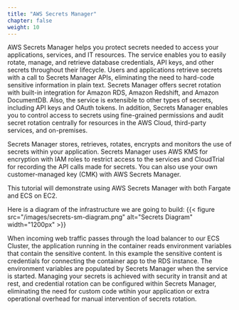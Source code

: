 ```yaml
---
title: "AWS Secrets Manager"
chapter: false
weight: 10
---
```



AWS Secrets Manager helps you protect secrets needed to access your applications, services, and IT resources. The service enables you to easily rotate, manage, and retrieve database credentials, API keys, and other secrets throughout their lifecycle. Users and applications retrieve secrets with a call to Secrets Manager APIs, eliminating the need to hard-code sensitive information in plain text. Secrets Manager offers secret rotation with built-in integration for Amazon RDS, Amazon Redshift, and Amazon DocumentDB. Also, the service is extensible to other types of secrets, including API keys and OAuth tokens. In addition, Secrets Manager enables you to control access to secrets using fine-grained permissions and audit secret rotation centrally for resources in the AWS Cloud, third-party services, and on-premises.

Secrets Manager stores, retrieves, rotates, encrypts and monitors the use of secrets within your application. Secrets Manager uses AWS KMS for encryption with IAM roles to restrict access to the services and CloudTrial for recording the API calls made for secrets.   You can also use your own customer-managed key (CMK) with AWS Secrets Manager.   

This tutorial will demonstrate using AWS Secrets Manager with both Fargate and ECS on EC2.   

Here is a diagram of the infrastructure we are going to build:
{{< figure src="/images/secrets-sm-diagram.png" alt="Secrets Diagram" width="1200px" >}}

When incoming web traffic passes through the load balancer to our ECS Cluster, the application running in the container reads environment variables that contain the sensitive content.  In this example the sensitive content is credentials for connecting the container app to the RDS instance.  The environment variables are populated by Secrets Manager when the service is started.   Managing your secrets is achieved with security in transit and at rest, and credential rotation can be configured within Secrets Manager, eliminating the need for custom code wtihin your application or extra operational overhead for manual intervention of secrets rotation. 